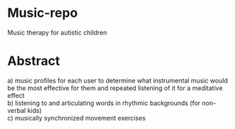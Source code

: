 # Music-repo
Music therapy for autistic children 
# Abstract 
a) music profiles for each user to determine what instrumental music would be the most effective for them and repeated listening of it for a meditative effect    
b) listening to and articulating words in rhythmic backgrounds (for non-verbal kids)    
c) musically synchronized movement exercises 
